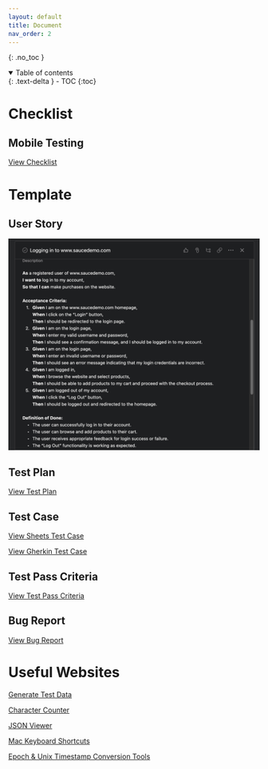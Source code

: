 ```yaml
---
layout: default
title: Document
nav_order: 2
---
```


{: .no_toc }

<details open markdown="block">
  <summary>
    Table of contents
  </summary>
  {: .text-delta }
- TOC
{:toc}
</details>

# Checklist

## Mobile Testing

[View Checklist](https://docs.google.com/spreadsheets/d/1YwL6Gc3uExZC4tf6sux6fL6Wft5RlLPgesJbKjb3DjU/edit?usp=sharing)

# Template

## User Story

![](/assets/images/user-story.png)

## Test Plan

[View Test Plan](https://docs.google.com/document/d/1ejZL_045JMcN0AMf2fe06BFUQfpUCxiwz5QKFivjkQ0/edit?usp=sharing)

## Test Case

[View Sheets Test Case](https://docs.google.com/spreadsheets/d/1HE1bMMztXkqoShD0vNOh_FE6va96WYkIiDsquOLHhCY/edit?usp=sharing)

[View Gherkin Test Case](https://wiki.almanac.io/docs/gherkin-template-IU0fuoJj5oCob6gkKrFWOSJaZqdRWgBb)

## Test Pass Criteria

[View Test Pass Criteria](https://swaglabs.almanac.io/docs/test-pass-criteria-Z66B4jWneidaTqH0FKsWEBSAItPhxvR4)

## Bug Report

[View Bug Report](https://swaglabs.almanac.io/docs/bug-report-template-9sBBi1stle8PHVQezELGfdhc0QXmBs6D)

# Useful Websites

[Generate Test Data](https://generatedata.com/)

[Character Counter](https://wordcounter.net/character-count)

[JSON Viewer](https://jsonhero.io/)

[Mac Keyboard Shortcuts](https://support.apple.com/en-vn/HT201236)

[Epoch & Unix Timestamp Conversion Tools](https://unixtime.org/)